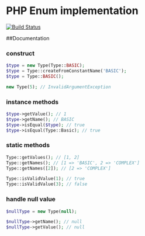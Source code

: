 PHP Enum implementation
=======================

[![Build Status](https://travis-ci.org/eskypl/enum.svg?branch=master)](https://travis-ci.org/eskypl/enum)

##Documentation

### construct

```php
$type = new Type(Type::BASIC);
$type = Type::createFromConstantName('BASIC');
$type = Type::BASIC();

new Type(5); // InvalidArgumentException
```

### instance methods

```php
$type->getValue(); // 1
$type->getName(); // BASIC
$type->isEqual($type); // true
$type->isEqual(Type::Basic); // true
```

### static methods

```php
Type::getValues(); // [1, 2]
Type::getNames(); // [1 => 'BASIC', 2 => 'COMPLEX']
Type::getNames([2]); // [2 => 'COMPLEX']

Type::isValidValue(1); // true
Type::isValidValue(3); // false
```

### handle null value

```php
$nullType = new Type(null);

$nullType->getName(); // null
$nullType->getValue(); // null
```